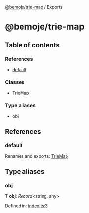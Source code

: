 [@bemoje/trie-map](README.md) / Exports

# @bemoje/trie-map

## Table of contents

### References

- [default](modules.md#default)

### Classes

- [TrieMap](classes/triemap.md)

### Type aliases

- [obj](modules.md#obj)

## References

### default

Renames and exports: [TrieMap](classes/triemap.md)

## Type aliases

### obj

Ƭ **obj**: *Record*<string, any\>

Defined in: [index.ts:3](https://github.com/bemoje/trie-map/blob/5ad3997/src/index.ts#L3)
